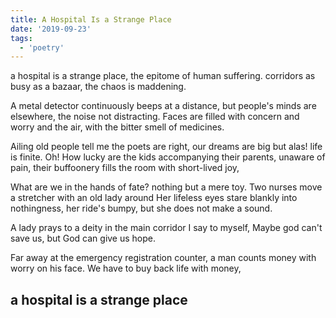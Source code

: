 ```yaml
---
title: A Hospital Is a Strange Place
date: '2019-09-23'
tags:
  - 'poetry'
---
```


a hospital is a strange place,
the epitome of human suffering.
corridors as busy as a bazaar,
the chaos is maddening.

A metal detector continuously beeps at a distance,
but people's minds are elsewhere, the noise not distracting.
Faces are filled with concern and worry
and the air, with the bitter smell of medicines.

Ailing old people tell me the poets are right,
our dreams are big but alas! life is finite.
Oh! How lucky are the kids accompanying their parents,
unaware of pain, their buffoonery fills the room with short-lived joy,

What are we in the hands of fate?
nothing but a mere toy.
Two nurses move a stretcher with an old lady around
Her lifeless eyes stare blankly into nothingness,
her ride's bumpy, but she does not make a sound.

A lady prays to a deity in the main corridor
I say to myself, Maybe god can't save us,
but God can give us hope.

Far away at the emergency registration counter,
a man counts money with worry on his face.
We have to buy back life with money,

## a hospital is a strange place

